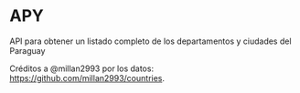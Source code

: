 # APY
API para obtener un listado completo de los departamentos y ciudades del Paraguay

Créditos a @millan2993 por los datos: https://github.com/millan2993/countries.
